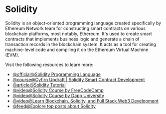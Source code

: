 # Solidity

Solidity is an object-oriented programming language created specifically by Ethereum Network team for constructing smart contracts on various blockchain platforms, most notably, Ethereum. It's used to create smart contracts that implements business logic and generate a chain of transaction records in the blockchain system. It acts as a tool for creating machine-level code and compiling it on the Ethereum Virtual Machine (EVM).

Visit the following resources to learn more:

- [@official@Solidity Programming Language](https://soliditylang.org/)
- [@course@Cyfirn Updraft | Solidity Smart Contract Development](https://updraft.cyfrin.io/courses/solidity)
- [@article@Solidity Tutorial](https://www.tutorialspoint.com/solidity/index.htm)
- [@video@Solidity Course by FreeCodeCamp](https://www.youtube.com/watch?v=ipwxYa-F1uY)
- [@video@Solidity Course by Dapp University](https://www.youtube.com/watch?v=EhPeHeoKF88)
- [@video@Learn Blockchain, Solidity, and Full Stack Web3 Development](https://youtu.be/gyMwXuJrbJQ)
- [@feed@Explore top posts about Solidity](https://app.daily.dev/tags/solidity?ref=roadmapsh)
